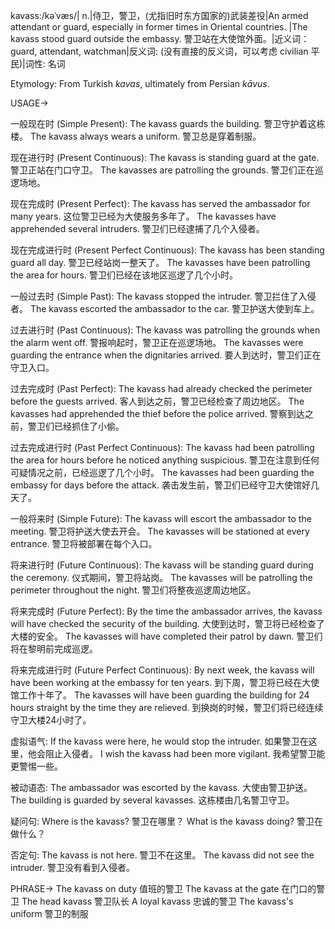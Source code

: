 kavass:/kəˈvæs/| n.|侍卫，警卫，(尤指旧时东方国家的)武装差役|An armed attendant or guard, especially in former times in Oriental countries. |The kavass stood guard outside the embassy. 警卫站在大使馆外面。|近义词：guard, attendant, watchman|反义词: (没有直接的反义词，可以考虑 civilian 平民)|词性: 名词

Etymology: From Turkish *kavas*, ultimately from Persian *kāvus*.

USAGE->

一般现在时 (Simple Present):
The kavass guards the building. 警卫守护着这栋楼。
The kavass always wears a uniform. 警卫总是穿着制服。

现在进行时 (Present Continuous):
The kavass is standing guard at the gate. 警卫正站在门口守卫。
The kavasses are patrolling the grounds. 警卫们正在巡逻场地。

现在完成时 (Present Perfect):
The kavass has served the ambassador for many years.  这位警卫已经为大使服务多年了。
The kavasses have apprehended several intruders. 警卫们已经逮捕了几个入侵者。

现在完成进行时 (Present Perfect Continuous):
The kavass has been standing guard all day. 警卫已经站岗一整天了。
The kavasses have been patrolling the area for hours. 警卫们已经在该地区巡逻了几个小时。

一般过去时 (Simple Past):
The kavass stopped the intruder. 警卫拦住了入侵者。
The kavass escorted the ambassador to the car. 警卫护送大使到车上。

过去进行时 (Past Continuous):
The kavass was patrolling the grounds when the alarm went off. 警报响起时，警卫正在巡逻场地。
The kavasses were guarding the entrance when the dignitaries arrived.  要人到达时，警卫们正在守卫入口。

过去完成时 (Past Perfect):
The kavass had already checked the perimeter before the guests arrived.  客人到达之前，警卫已经检查了周边地区。
The kavasses had apprehended the thief before the police arrived.  警察到达之前，警卫们已经抓住了小偷。


过去完成进行时 (Past Perfect Continuous):
The kavass had been patrolling the area for hours before he noticed anything suspicious. 警卫在注意到任何可疑情况之前，已经巡逻了几个小时。
The kavasses had been guarding the embassy for days before the attack.  袭击发生前，警卫们已经守卫大使馆好几天了。

一般将来时 (Simple Future):
The kavass will escort the ambassador to the meeting. 警卫将护送大使去开会。
The kavasses will be stationed at every entrance. 警卫将被部署在每个入口。

将来进行时 (Future Continuous):
The kavass will be standing guard during the ceremony.  仪式期间，警卫将站岗。
The kavasses will be patrolling the perimeter throughout the night. 警卫们将整夜巡逻周边地区。


将来完成时 (Future Perfect):
By the time the ambassador arrives, the kavass will have checked the security of the building. 大使到达时，警卫将已经检查了大楼的安全。
The kavasses will have completed their patrol by dawn. 警卫们将在黎明前完成巡逻。

将来完成进行时 (Future Perfect Continuous):
By next week, the kavass will have been working at the embassy for ten years. 到下周，警卫将已经在大使馆工作十年了。
The kavasses will have been guarding the building for 24 hours straight by the time they are relieved.  到换岗的时候，警卫们将已经连续守卫大楼24小时了。

虚拟语气:
If the kavass were here, he would stop the intruder. 如果警卫在这里，他会阻止入侵者。
I wish the kavass had been more vigilant. 我希望警卫能更警惕一些。

被动语态:
The ambassador was escorted by the kavass. 大使由警卫护送。
The building is guarded by several kavasses. 这栋楼由几名警卫守卫。

疑问句:
Where is the kavass? 警卫在哪里？
What is the kavass doing? 警卫在做什么？

否定句:
The kavass is not here. 警卫不在这里。
The kavass did not see the intruder. 警卫没有看到入侵者。

PHRASE->
The kavass on duty 值班的警卫
The kavass at the gate 在门口的警卫
The head kavass 警卫队长
A loyal kavass 忠诚的警卫
The kavass's uniform 警卫的制服
